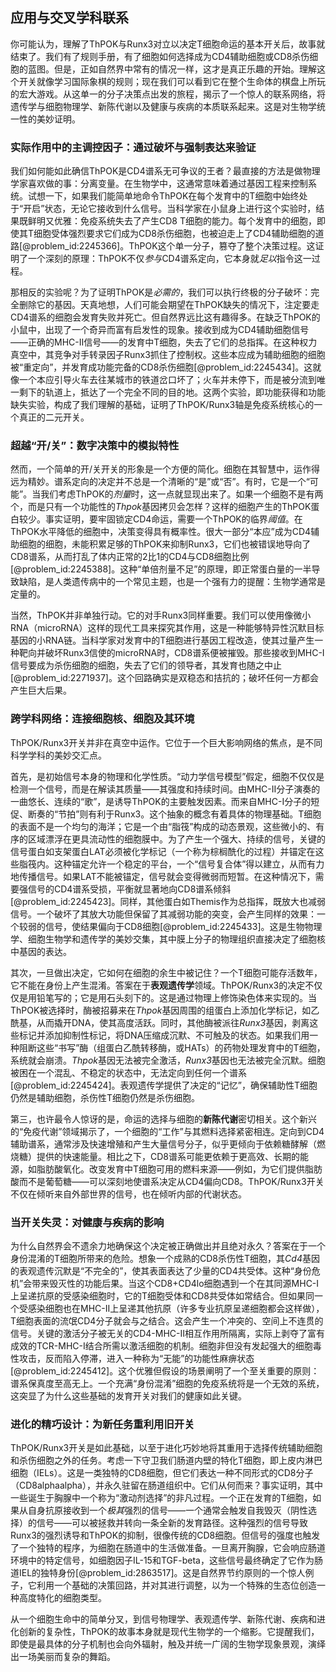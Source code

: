 ## 应用与交叉学科联系

你可能认为，理解了ThPOK与Runx3对立以决定T细胞命运的基本开关后，故事就结束了。我们有了规则手册，有了细胞如何选择成为CD4辅助细胞或CD8杀伤细胞的蓝图。但是，正如自然界中常有的情况一样，这才是真正乐趣的开始。理解这个开关就像学习国际象棋的规则；现在我们可以看到它在整个生命体的棋盘上所玩的宏大游戏。从这单一的分子决策点出发的旅程，揭示了一个惊人的联系网络，将遗传学与细胞物理学、新陈代谢以及健康与疾病的本质联系起来。这是对生物学统一性的美妙证明。

### 实际作用中的主调控因子：通过破坏与强制表达来验证

我们如何能如此确信ThPOK是CD4谱系无可争议的王者？最直接的方法是做物理学家喜欢做的事：分离变量。在生物学中，这通常意味着通过基因工程来控制系统。试想一下，如果我们能简单地命令ThPOK在每个发育中的T细胞中始终处于“开启”状态，无论它接收到什么信号。当科学家在小鼠身上进行这个实验时，结果既鲜明又优雅：免疫系统失去了产生CD8 T细胞的能力。每个发育中的细胞，即使其T细胞受体强烈要求它们成为CD8杀伤细胞，也被迫走上了CD4辅助细胞的道路[@problem_id:2245366]。ThPOK这个单一分子，篡夺了整个决策过程。这证明了一个深刻的原理：ThPOK不仅*参与*CD4谱系定向，它本身就*足以*指令这一过程。

那相反的实验呢？为了证明ThPOK是*必需的*，我们可以执行终极的分子破坏：完全删除它的基因。天真地想，人们可能会期望在ThPOK缺失的情况下，注定要走CD4谱系的细胞会发育失败并死亡。但自然界远比这有趣得多。在缺乏ThPOK的小鼠中，出现了一个奇异而富有启发性的现象。接收到成为CD4辅助细胞信号——正确的MHC-II信号——的发育中T细胞，失去了它们的总指挥。在这种权力真空中，其竞争对手转录因子Runx3抓住了控制权。这些本应成为辅助细胞的细胞被“重定向”，并发育成功能完备的CD8杀伤细胞[@problem_id:2245434]。这就像一个本应引导火车去往某城市的铁道岔口坏了；火车并未停下，而是被分流到唯一剩下的轨道上，抵达了一个完全不同的目的地。这两个实验，即功能获得和功能缺失实验，构成了我们理解的基础，证明了ThPOK/Runx3轴是免疫系统核心的一个真正的二元开关。

### 超越“开/关”：数字决策中的模拟特性

然而，一个简单的开/关开关的形象是一个方便的简化。细胞在其智慧中，运作得远为精妙。谱系定向的决定并不总是一个清晰的“是”或“否”。有时，它是一个“可能”。当我们考虑ThPOK的*剂量*时，这一点就显现出来了。如果一个细胞不是有两个，而是只有一个功能性的*Thpok*基因拷贝会怎样？这样的细胞产生的ThPOK蛋白较少。事实证明，要牢固锁定CD4命运，需要一个ThPOK的临界*阈值*。在ThPOK水平降低的细胞中，决策变得具有概率性。很大一部分“本应”成为CD4辅助细胞的细胞，未能积累足够的ThPOK来抑制Runx3，它们也被错误地导向了CD8谱系，从而打乱了体内正常的2比1的CD4与CD8细胞比例[@problem_id:2245388]。这种“单倍剂量不足”的原理，即正常蛋白量的一半导致缺陷，是人类遗传病中的一个常见主题，也是一个强有力的提醒：生物学通常是定量的。

当然，ThPOK并非单独行动。它的对手Runx3同样重要。我们可以使用像微小RNA（microRNA）这样的现代工具来探究其作用，这是一种能够特异性沉默目标基因的小RNA链。当科学家对发育中的T细胞进行基因工程改造，使其过量产生一种靶向并破坏Runx3信使的microRNA时，CD8谱系便被摧毁。那些接收到MHC-I信号要成为杀伤细胞的细胞，失去了它们的领导者，其发育也随之中止[@problem_id:2271937]。这个回路确实是双稳态和拮抗的；破坏任何一方都会产生巨大后果。

### 跨学科网络：连接细胞核、细胞及其环境

ThPOK/Runx3开关并非在真空中运作。它位于一个巨大影响网络的焦点，是不同科学学科的美妙交汇点。

首先，是初始信号本身的物理和化学性质。“动力学信号模型”假定，细胞不仅仅是检测一个信号，而是在解读其质量——其强度和持续时间。由MHC-II分子演奏的一曲悠长、连续的“歌”，是诱导ThPOK的主要触发因素。而来自MHC-I分子的短促、断奏的“节拍”则有利于Runx3。这个抽象的概念有着具体的物理基础。T细胞的表面不是一个均匀的海洋；它是一个由“脂筏”构成的动态景观，这些微小的、有序的区域漂浮在更具流动性的细胞膜中。为了产生一个强大、持续的信号，关键的信号蛋白如支架蛋白LAT必须被化学标记（一个称为棕榈酰化的过程）并锚定在这些脂筏内。这种锚定允许一个稳定的平台，一个“信号复合体”得以建立，从而有力地传播信号。如果LAT不能被锚定，信号就会变得微弱而短暂。在这种情况下，需要强信号的CD4谱系受损，平衡就显著地向CD8谱系倾斜[@problem_id:2245423]。同样，其他蛋白如Themis作为总指挥，既放大也减弱信号。一个破坏了其放大功能但保留了其减弱功能的突变，会产生同样的效果：一个较弱的信号，使结果偏向于CD8细胞[@problem_id:2245433]。这是生物物理学、细胞生物学和遗传学的美妙交集，其中膜上分子的物理组织直接决定了细胞核中基因的表达。

其次，一旦做出决定，它如何在细胞的余生中被记住？一个T细胞可能存活数年，它不能在身份上产生混淆。答案在于**表观遗传学**领域。ThPOK/Runx3的决定不仅仅是用铅笔写的；它是用石头刻下的。这是通过物理上修饰染色体来实现的。当ThPOK被选择时，酶被招募来在*Thpok*基因周围的组蛋白上添加化学标记，如乙酰基，从而撬开DNA，使其高度活跃。同时，其他酶被派往*Runx3*基因，剥离这些标记并添加抑制性标记，将DNA压缩成沉默、不可触及的状态。如果我们用一种阻断这些“书写”酶（组蛋白乙酰转移酶，或HATs）的药物处理发育中的T细胞，系统就会崩溃。*Thpok*基因无法被完全激活，*Runx3*基因也无法被完全沉默。细胞被困在一个混乱、不稳定的状态中，无法定向到任何一个谱系[@problem_id:2245424]。表观遗传学提供了决定的“记忆”，确保辅助性T细胞仍然是辅助细胞，杀伤性T细胞仍然是杀伤细胞。

第三，也许最令人惊讶的是，命运的选择与细胞的**新陈代谢**密切相关。这个新兴的“免疫代谢”领域揭示了，一个细胞的“工作”与其燃料选择紧密相连。定向到CD4辅助谱系，通常涉及快速增殖和产生大量信号分子，似乎更倾向于依赖糖酵解（燃烧糖）提供的快速能量。相比之下，CD8谱系可能更依赖于更高效、长期的能源，如脂肪酸氧化。改变发育中T细胞可用的燃料来源——例如，为它们提供脂肪酸而不是葡萄糖——可以深刻地使谱系决定从CD4偏向CD8。ThPOK/Runx3开关不仅在倾听来自外部世界的信号，也在倾听内部的代谢状态。

### 当开关失灵：对健康与疾病的影响

为什么自然界会不遗余力地确保这个决定被正确做出并且绝对永久？答案在于一个身份混淆的T细胞所带来的危险。想象一个成熟的CD8杀伤性T细胞，其*Cd4*基因的表观遗传沉默是“不完全的”，使其表面表达了少量的CD4共受体。这种“身份危机”会带来毁灭性的功能后果。当这个CD8+CD4lo细胞遇到一个在其同源MHC-I上呈递抗原的受感染细胞时，它的T细胞受体和CD8共受体如常结合。但如果同一个受感染细胞也在MHC-II上呈递其他抗原（许多专业抗原呈递细胞都会这样做），T细胞表面的流氓CD4分子就会与之结合。这会产生一个冲突的、空间上不连贯的信号。关键的激活分子被无关的CD4-MHC-II相互作用所隔离，实际上剥夺了富有成效的TCR-MHC-I结合所需以激活细胞的机制。细胞非但没有发起强大的细胞毒性攻击，反而陷入停滞，进入一种称为“无能”的功能性麻痹状态[@problem_id:2245412]。这个优雅但假设的场景阐明了一个至关重要的原则：谱系保真度至高无上。一个充满“身份混淆”细胞的免疫系统将是一个无效的系统，这突显了为什么这些基础的发育开关对我们的健康如此关键。

### 进化的精巧设计：为新任务重利用旧开关

ThPOK/Runx3开关是如此基础，以至于进化巧妙地将其重用于选择传统辅助细胞和杀伤细胞之外的任务。考虑一下守卫我们肠道内壁的特化T细胞，即上皮内淋巴细胞（IELs）。这是一类独特的CD8细胞，但它们表达一种不同形式的CD8分子（CD8alphaalpha），并永久驻留在肠道组织中。它们从何而来？事实证明，其中一些诞生于胸腺中一个称为“激动剂选择”的非凡过程。一个正在发育的T细胞，如果从自身抗原接收到一个*极其*强烈的信号——一个通常会触发自我毁灭（阴性选择）的信号——可以被拯救并转向一条全新的发育路径。这种强烈的信号导致Runx3的强烈诱导和ThPOK的抑制，很像传统的CD8细胞。但信号的强度也触发了一个独特的程序，为细胞在肠道中的生活做准备。一旦离开胸腺，它会响应肠道环境中的特定信号，如细胞因子IL-15和TGF-beta，这些信号最终确定了它作为肠道IEL的独特身份[@problem_id:2863517]。这是自然界节约原则的一个惊人例子，它利用一个基础的决策回路，并对其进行调整，以为一个特殊的生态位创造一种高度特化的细胞类型。

从一个细胞生命中的简单分叉，到信号物理学、表观遗传学、新陈代谢、疾病和进化创新的复杂性，ThPOK的故事本身就是现代生物学的一个缩影。它提醒我们，即使是最具体的分子机制也会向外辐射，触及并统一广阔的生物学现象景观，演绎出一场美丽而复杂的舞蹈。
